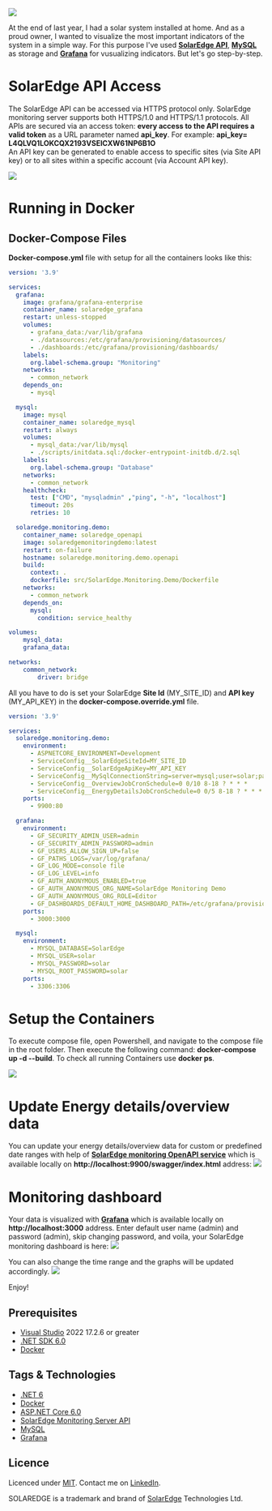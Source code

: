 ![](res/Title.png)

At the end of last year, I had a solar system installed at home. And as a proud owner, I wanted to visualize the most important indicators of the system in a simple way.
For this purpose I've used **[SolarEdge API](https://www.solaredge.com/sites/default/files//se_monitoring_api.pdf)**, **[MySQL](https://www.mysql.com/)** as storage and **[Grafana](https://grafana.com/)** for vusualizing indicators. But let's go step-by-step.

# SolarEdge API Access

The SolarEdge API can be accessed via HTTPS protocol only. SolarEdge monitoring server supports both HTTPS/1.0 and HTTPS/1.1 protocols. All APIs are secured via an access token: **every access to the API requires a valid token** as a URL parameter named **api_key**. For example: **api_key= L4QLVQ1LOKCQX2193VSEICXW61NP6B1O**  
An API key can be generated to enable access to specific sites (via Site API key) or to all sites within a specific account (via Account API key).

![](res/solaredge-api-key.png)

# Running in Docker

## Docker-Compose Files
**Docker-compose.yml** file with setup for all the containers looks like this:
```yml
version: '3.9'

services:
  grafana:
    image: grafana/grafana-enterprise
    container_name: solaredge_grafana
    restart: unless-stopped
    volumes:
      - grafana_data:/var/lib/grafana
      - ./datasources:/etc/grafana/provisioning/datasources/
      - ./dashboards:/etc/grafana/provisioning/dashboards/
    labels:
      org.label-schema.group: "Monitoring"    
    networks:
      - common_network
    depends_on: 
      - mysql

  mysql:
    image: mysql
    container_name: solaredge_mysql
    restart: always
    volumes:
      - mysql_data:/var/lib/mysql
      - ./scripts/initdata.sql:/docker-entrypoint-initdb.d/2.sql
    labels:
      org.label-schema.group: "Database"
    networks:
      - common_network
    healthcheck:
      test: ["CMD", "mysqladmin" ,"ping", "-h", "localhost"]
      timeout: 20s
      retries: 10

  solaredge.monitoring.demo:
    container_name: solaredge_openapi
    image: solaredgemonitoringdemo:latest
    restart: on-failure
    hostname: solaredge.monitoring.demo.openapi
    build:
      context: .
      dockerfile: src/SolarEdge.Monitoring.Demo/Dockerfile
    networks:
      - common_network
    depends_on: 
      mysql:
        condition: service_healthy

volumes:
    mysql_data:
    grafana_data:

networks:
    common_network:
        driver: bridge
```
All you have to do is set your SolarEdge **Site Id** (MY_SITE_ID) and **API key** (MY_API_KEY) in the **docker-compose.override.yml** file.
```yml
version: '3.9'

services:
  solaredge.monitoring.demo:
    environment:
      - ASPNETCORE_ENVIRONMENT=Development
      - ServiceConfig__SolarEdgeSiteId=MY_SITE_ID
      - ServiceConfig__SolarEdgeApiKey=MY_API_KEY
      - ServiceConfig__MySqlConnectionString=server=mysql;user=solar;password=solar;port=3306;database=SolarEdge;
      - ServiceConfig__OverviewJobCronSchedule=0 0/10 8-18 ? * * *
      - ServiceConfig__EnergyDetailsJobCronSchedule=0 0/5 8-18 ? * * *
    ports:
      - 9900:80

  grafana:
    environment:
      - GF_SECURITY_ADMIN_USER=admin
      - GF_SECURITY_ADMIN_PASSWORD=admin
      - GF_USERS_ALLOW_SIGN_UP=false
      - GF_PATHS_LOGS=/var/log/grafana/
      - GF_LOG_MODE=console file
      - GF_LOG_LEVEL=info
      - GF_AUTH_ANONYMOUS_ENABLED=true
      - GF_AUTH_ANONYMOUS_ORG_NAME=SolarEdge Monitoring Demo
      - GF_AUTH_ANONYMOUS_ORG_ROLE=Editor
      - GF_DASHBOARDS_DEFAULT_HOME_DASHBOARD_PATH=/etc/grafana/provisioning/dashboards/SolarEdgeMonitoring.json
    ports:
      - 3000:3000

  mysql:
    environment:
      - MYSQL_DATABASE=SolarEdge
      - MYSQL_USER=solar
      - MYSQL_PASSWORD=solar
      - MYSQL_ROOT_PASSWORD=solar
    ports:
      - 3306:3306
```
# Setup the Containers
To execute compose file, open Powershell, and navigate to the compose file in the root folder. Then execute the following command: **docker-compose up -d --build**. To check all running Containers use **docker ps**.

![](res/docker.png)

# Update Energy details/overview data
You can update your energy details/overview data for custom or predefined date ranges with help of **[SolarEdge monitoring OpenAPI service](http://localhost:9900/swagger/index.html)** which is available locally on **http://localhost:9900/swagger/index.html** address:
![](res/swagger.png)

# Monitoring dashboard

Your data is visualized with **[Grafana](http://localhost:3000)** which is available locally on **http://localhost:3000** address. Enter default user name (admin) and password (admin), skip changing password, and voila, your SolarEdge monitoring dashboard is here:
![](res/grafana-dashboard.png)

You can also change the time range and the graphs will be updated accordingly.
![](res/grafana-time-range.png)

Enjoy!

## Prerequisites
- [Visual Studio](https://www.visualstudio.com/vs/community) 2022 17.2.6 or greater
- [.NET SDK 6.0](https://dotnet.microsoft.com/download/dotnet/6.0)
- [Docker](https://www.docker.com/resources/what-container)

## Tags & Technologies
- [.NET 6](https://github.com/dotnet/core/blob/main/release-notes/6.0)
- [Docker](https://www.docker.com/resources/what-container)  
- [ASP.NET Core 6.0](https://docs.microsoft.com/en-us/aspnet/core/release-notes/aspnetcore-6.0?view=aspnetcore-6.0)
- [SolarEdge Monitoring Server API](https://www.solaredge.com/sites/default/files//se_monitoring_api.pdf)
- [MySQL](https://www.mysql.com/)
- [Grafana](https://grafana.com/)

## Licence
Licenced under [MIT](http://opensource.org/licenses/mit-license.php).
Contact me on [LinkedIn](https://si.linkedin.com/in/matjazbravc).

SOLAREDGE is a trademark and brand of [SolarEdge](https://www.solaredge.com/) Technologies Ltd.
